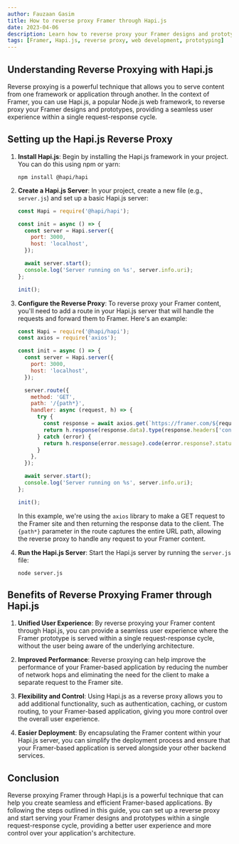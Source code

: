 ```yaml
---
author: Fauzaan Gasim
title: How to reverse proxy Framer through Hapi.js
date: 2023-04-06
description: Learn how to reverse proxy your Framer designs and prototypes through the Hapi.js framework, enabling you to serve your Framer content within a single request-response cycle.
tags: [Framer, Hapi.js, reverse proxy, web development, prototyping]
---
```


## Understanding Reverse Proxying with Hapi.js

Reverse proxying is a powerful technique that allows you to serve content from one framework or application through another. In the context of Framer, you can use Hapi.js, a popular Node.js web framework, to reverse proxy your Framer designs and prototypes, providing a seamless user experience within a single request-response cycle.

## Setting up the Hapi.js Reverse Proxy

1. **Install Hapi.js**: Begin by installing the Hapi.js framework in your project. You can do this using npm or yarn:

   ```
   npm install @hapi/hapi
   ```

2. **Create a Hapi.js Server**: In your project, create a new file (e.g., `server.js`) and set up a basic Hapi.js server:

   ```javascript
   const Hapi = require('@hapi/hapi');

   const init = async () => {
     const server = Hapi.server({
       port: 3000,
       host: 'localhost',
     });

     await server.start();
     console.log('Server running on %s', server.info.uri);
   };

   init();
   ```

3. **Configure the Reverse Proxy**: To reverse proxy your Framer content, you'll need to add a route in your Hapi.js server that will handle the requests and forward them to Framer. Here's an example:

   ```javascript
   const Hapi = require('@hapi/hapi');
   const axios = require('axios');

   const init = async () => {
     const server = Hapi.server({
       port: 3000,
       host: 'localhost',
     });

     server.route({
       method: 'GET',
       path: '/{path*}',
       handler: async (request, h) => {
         try {
           const response = await axios.get(`https://framer.com/${request.params.path}`);
           return h.response(response.data).type(response.headers['content-type']);
         } catch (error) {
           return h.response(error.message).code(error.response?.status || 500);
         }
       },
     });

     await server.start();
     console.log('Server running on %s', server.info.uri);
   };

   init();
   ```

   In this example, we're using the `axios` library to make a GET request to the Framer site and then returning the response data to the client. The `{path*}` parameter in the route captures the entire URL path, allowing the reverse proxy to handle any request to your Framer content.

4. **Run the Hapi.js Server**: Start the Hapi.js server by running the `server.js` file:

   ```
   node server.js
   ```

## Benefits of Reverse Proxying Framer through Hapi.js

1. **Unified User Experience**: By reverse proxying your Framer content through Hapi.js, you can provide a seamless user experience where the Framer prototype is served within a single request-response cycle, without the user being aware of the underlying architecture.

2. **Improved Performance**: Reverse proxying can help improve the performance of your Framer-based application by reducing the number of network hops and eliminating the need for the client to make a separate request to the Framer site.

3. **Flexibility and Control**: Using Hapi.js as a reverse proxy allows you to add additional functionality, such as authentication, caching, or custom routing, to your Framer-based application, giving you more control over the overall user experience.

4. **Easier Deployment**: By encapsulating the Framer content within your Hapi.js server, you can simplify the deployment process and ensure that your Framer-based application is served alongside your other backend services.

## Conclusion

Reverse proxying Framer through Hapi.js is a powerful technique that can help you create seamless and efficient Framer-based applications. By following the steps outlined in this guide, you can set up a reverse proxy and start serving your Framer designs and prototypes within a single request-response cycle, providing a better user experience and more control over your application's architecture.